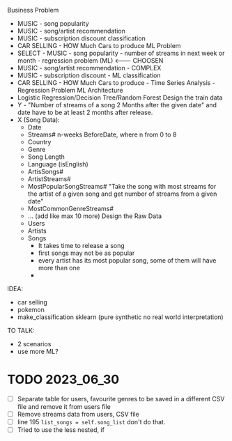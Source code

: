 Business Problem
- MUSIC - song popularity
- MUSIC - song/artist recommendation
- MUSIC - subscription discount classification
- CAR SELLING - HOW Much Cars to produce
  ML Problem
- SELECT - MUSIC - song popularity - number of streams in next week or month - regression problem (ML)  <--- CHOOSEN
- MUSIC - song/artist recommendation - COMPLEX
- MUSIC - subscription discount - ML classification
- CAR SELLING - HOW Much Cars to produce - Time Series Analysis - Regression Problem
ML Architecture
- Logistic Regression/Decision Tree/Random Forest
Design the train data
- Y - "Number of streams of a song 2 Months after the given date" and date have to be at least 2 months after release.
- X (Song Data):
  - Date
  - Streams# n-weeks BeforeDate, where n from 0 to 8
  - Country
  - Genre
  - Song Length
  - Language (isEnglish)
  - ArtisSongs#
  - ArtistStreams#
  - MostPopularSongStreams# "Take the song with most streams for the artist of a given song and get number of streams from a given date"
  - MostCommonGenreStreams#
  - ... (add like max 10 more)
Design the Raw Data
  - Users
  - Artists
  - Songs
    - It takes time to release a song
    - first songs may not be as popular
    - every artist has its most popular song, some of them will have more than one
    -

IDEA:

- car selling
- pokemon
- make_classification sklearn (pure synthetic no real world interpretation)

TO TALK:

- 2 scenarios
- use more ML?

# TODO 2023_06_30

- [ ] Separate table for users, favourite genres to be saved in a different CSV file and remove it from users file
- [ ] Remove streams data from users, CSV file
- [ ] line 195 ```list_songs = self.song_list``` don't do that.
- [ ] Tried to use the less nested, if  